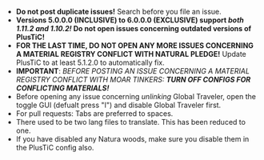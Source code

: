 - **Do not post duplicate issues!** Search before you file an issue.
- **Versions 5.0.0.0 (INCLUSIVE) to 6.0.0.0 (EXCLUSIVE) support *both 1.11.2 and 1.10.2!* Do not open issues concerning outdated versions of PlusTiC!**
- **FOR THE LAST TIME, DO NOT OPEN ANY MORE ISSUES CONCERNING A MATERIAL REGISTRY CONFLICT WITH NATURAL PLEDGE!** Update PlusTiC to at least 5.1.2.0 to automatically fix.
- **IMPORTANT**: *BEFORE POSTING AN ISSUE CONCERNING A MATERIAL REGISTRY CONFLICT WITH MOAR TINKERS:* ***TURN OFF CONFIGS FOR CONFLICTING MATERIALS!***
- Before opening any issue concerning _unlinking_ Global Traveler, open the toggle GUI (defualt press "I") and disable Global Traveler first.
- For pull requests: Tabs are preferred to spaces.
- There used to be two lang files to translate. This has been reduced to one.
- If you have disabled any Natura woods, make sure you disable them in the PlusTiC config also.
